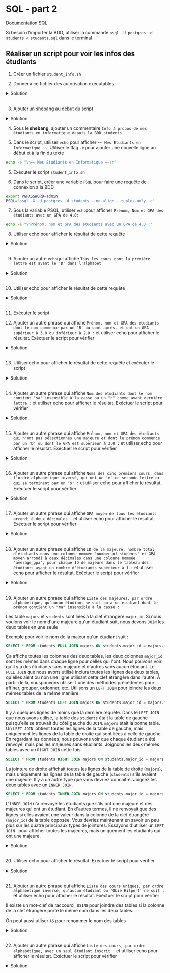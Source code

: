 # SQL - part 2

[Documentation SQL](https://sql.sh/)

Si besoin d'importer la BDD, utiliser la commande `psql -U postgres -d students < students.sql` dans le terminal

## Réaliser un script pour voir les infos des étudiants

1. Créer un fichier `student_info.sh`

2. Donner à ce fichier des autorisation exécutables

<details>
  <summary>Solution</summary>

```sh
chmod +x student_info.sh
```

</details>
<br />

3. Ajouter un shebang au début du script

<details>
  <summary>Solution</summary>

```sh
#!/bin/bash
```

</details>

4. Sous le **shebang**, ajouter un commentaire `Info à propos de mes étudiants en informatique depuis la BDD students`

5. Dans le script, utiliser `echo` pour afficher `~~ Mes Étudiants en Informatique ~~`. Utiliser le flag `-e` pour ajouter une nouvelle ligne au début et à la fin du texte

```sh
echo -e "\n~~ Mes Étudiants en Informatique ~~\n"
```

5. Exécuter le script `student_info.sh`

6. Dans le script, créer une variable `PSQL` pour faire une requête de connexion à la BDD

```sh
export PGPASSWORD=admin
PSQL="psql -X -U postgres -d students --no-align --tuples-only -c"
```

7. Sous la variable PSQL, utiliser `echo`pour afficher `Prénom, Nom et GPA des étudiants avec un GPA de 4.0:`

```sh
echo -e "\nPrénom, nom et GPA des étudiants avec un GPA de 4.0 :"
```

8. Utiliser echo pour afficher le résultat de cette requête

<details>
    <summary>Solution</summary>

```sh
echo "$($PSQL "SELECT first_name, last_name, gpa FROM students WHERE gpa = 4.0")"
```

</details>
<br />

9. Ajouter un autre `echo`qui affiche `Tous les cours dont la première lettre est avant le 'D' dans l'alphabet`

<details>
  <summary>Solution</summary>

```sh
echo -e "\nTous les cours dont la première lettre est avant le 'D' dans l'alphabet :"
```

</details>
<br />

10. Utiliser echo pour afficher le résultat de cette requête

<details>
  <summary>Solution</summary>

```sh
echo "$($PSQL "SELECT course from courses WHERE course < 'D'")"
```

</details>
<br />

11. Exécuter le script

12. Ajouter un autre phrase qui affiche `Prénom, nom et GPA des étudiants dont le nom commence par un 'R' ou sont après, et ont un GPA supérieur à 3.8 ou inférieur à 2.0 :` et utiliser echo pour afficher le résultat. Exéctuer le script pour vérifier

<details>
  <summary>Solution</summary>

```sh
echo -e "\nPrénom, nom et GPA des étudiants dont le nom commence par un 'R' ou après et ont un GPA supérieur à 3.8 ou inférieur à 2.0"
```

</details>
<br />

13. Utiliser echo pour afficher le résultat de cette requête et exécuter le script

<details>
  <summary>Solution</summary>

```sh
echo "$($PSQL "SELECT first_name, last_name, gpa FROM students WHERE last_name >= 'R' AND (gpa > 3.8 OR gpa < 2.0)")"
```

</details>
<br />

14. Ajouter un autre phrase qui affiche `Nom des étudiants dont le nom contient "sa" insensible à la casse ou un "r" comme avant dernière lettre :` et utiliser echo pour afficher le résultat. Exéctuer le script pour vérifier

<details>
  <summary>Solution</summary>

```sh
echo "$($PSQL "SELECT last_name FROM students WHERE last_name ILIKE '%sa%' OR last_name LIKE '%r_';")"
```

</details>
<br />

15. Ajouter un autre phrase qui affiche `Prénom, nom et GPA des étudiants qui n'ont pas sélectionnés une majeure et dont le prénom commence par un 'D' ou dont le GPA est supérieur à 3.0 :` et utiliser echo pour afficher le résultat. Exéctuer le script pour vérifier

<details>
  <summary>Solution</summary>

```sh
echo "$($PSQL "SELECT first_name, last_name, gpa FROM students WHERE major_id IS NULL AND (first_name LIKE 'D%' OR gpa > 3.0)")"
```

</details>
<br />

16. Ajouter un autre phrase qui affiche `Noms des cinq premiers cours, dans l'ordre alphabétique inversé, qui ont un 'e' en seconde lettre or qui se terminent par un 's' :` et utiliser echo pour afficher le résultat. Exéctuer le script pour vérifier

<details>
  <summary>Solution</summary>

```sh
echo "$($PSQL "SELECT course FROM courses WHERE course LIKE '_e%' OR course LIKE '%s' ORDER BY course DESC LIMIT 5")"
```

</details>
<br />

17. Ajouter un autre phrase qui affiche `GPA moyen de tous les étudiants arrondi à deux décimales :` et utiliser echo pour afficher le résultat. Exéctuer le script pour vérifier

<details>
  <summary>Solution</summary>

```sh
echo "$($PSQL "SELECT ROUND(AVG(gpa),2) from students")"
```

</details>
<br />

18. Ajouter un autre phrase qui affiche `ID de la majeure, nombre total d'étudiants dans une colonne nommée "number_of_students" et GPA moyen arrondi à deux décimales dans une colonne nommée "average_gpa", pour chaque ID de majeure dans le tableau des étudiants ayant un nombre d'étudiants supérieur à 1 :` et utiliser echo pour afficher le résultat. Exéctuer le script pour vérifier

<details>
  <summary>Solution</summary>

```sh
echo "$($PSQL "SELECT major_id, COUNT(student_id) AS number_of_students, ROUND(AVG(gpa), 2) AS average_gpa FROM students GROUP BY(major_id) HAVING COUNT(*) > 1")"
```

</details>
<br />

19. Ajouter un autre phrase qui affiche `Liste des majeures, par ordre alphabétique, qu'aucun étudiant ne suit ou a un étudiant dont le prénom contient un "ma" insensible à la casse :`

Les table `majors` et `students` sont liées à la clef étrangère `major_id`. Si nous voulons voir le nom d'une majeure qu'un étudiant suit, nous devons `JOIN` les deux tables en une seule

Exemple pour voir le nom de la majeur qu'un étudiant suit :

```sql
SELECT * FROM students FULL JOIN majors ON students.major_id = majors.major_id;
```

Ça affiche toutes les colonnes des deux tables, les deux colonnes `major_id` sont les mêmes dans chaque ligne pour celles qui l'ont. Nous pouvons voir qu'il y a des étudiants sans majeure et d'autres sans aucun étudiant. Le `FULL JOIN` que nous avons utilisé inclura toutes les lignes des deux tables, qu'elles aient ou non une ligne utilisant cette clef étrangère dans l'autre. À partir de là, nouspouvons utiliser l'une des méthodes précédentes pour affiner, grouper, ordonner, etc. Utilisons un `LEFT JOIN` pour joindre les deux mêmes tables de la même manière.

```sql
SELECT * FROM students LEFT JOIN majors ON students.major_id = majors.major_id;
```

Il y a quelques lignes de moins que la dernière requête. Dans le `LEFT JOIN` que nous avons utilisé, la table des `students` était la table de gauche puisqu'elle se trouvait du côté gauche du `JOIN`. `majors` était la bonne table. Un `LEFT JOIN `obtient toutes les lignes de la table de gauche, mais uniquement les lignes de la table de droite qui sont liées à celle de gauche. En regardant les données, nous pouvons voir que chaque étudiant a été renvoyé, mais pas les majeures sans étudiants. Joignons les deux mêmes tables avec un `RIGHT JOIN` cette fois.

```sql
SELECT * FROM students RIGHT JOIN majors ON students.major_id = majors.major_id;
```

La jointure de droite affichait toutes les lignes de la table de droite (`majors`), mais uniquement les lignes de la table de gauche (`students`) s'ils avaient une majeure. Il y a un autre type que vous devriez connaître. Joignez les deux tables avec un `INNER JOIN`.

```sql
SELECT * FROM students INNER JOIN majors ON students.major_id = majors.major_id;
```

L'`INNER JOIN` n'a renvoyé les étudiants que s'ils ont une majeure et des majeures qui ont un étudiant. En d'autres termes, il ne renvoyait que des lignes si elles avaient une valeur dans la colonne de la clef étrangère (`major_id`) de la table opposée. Vous devriez maintenant en savoir un peu plus sur les quatre principaux types de jointures. Essayons d'utiliser un `LEFT JOIN ` pour afficher toutes les majeures, mais uniquement les étudiants qui ont une majeure.

<details>
  <summary>Solution</summary>

```sql
SELECT * FROM majors LEFT JOIN students ON majors.major_id = students.major_id;
```

</details>
<br />

20. Utiliser echo pour afficher le résultat. Exéctuer le script pour vérifier

<details>
  <summary>Solution</summary>

```sh
echo "$($PSQL "SELECT major FROM majors FULL JOIN students ON majors.major_id=students.major_id WHERE student_id IS NULL OR first_name ILIKE '%ma%' ORDER BY major")";
```

</details>
<br />

21. Ajouter un autre phrase qui affiche `Liste des cours uniques, par ordre alphabétique inversé, qu'aucun étudiant ou 'Obie Hilpert' ne suit :` et utiliser echo pour afficher le résultat. Exéctuer le script pour vérifier

Il existe un mot-clef de raccourci, `USING` pour joindre des tables si la colonne de la clef étrangère porte le même nom dans les deux tables.

On peut aussi utliser `AS` pour renommer le nom des tables

<details>
  <summary>Solution</summary>

```sh
echo "$($PSQL "SELECT DISTINCT(c.course) FROM students FULL JOIN majors USING(major_id) FULL JOIN majors_courses USING(major_id) FULL JOIN courses AS c USING(course_id) WHERE student_id IS NULL OR (first_name='Obie' AND last_name='Hilpert') ORDER BY course DESC")"
```

</details>
<br />

22. Ajouter un autre phrase qui affiche `Liste des cours, par ordre alphabétique, avec un seul étudiant inscrit :` et utiliser echo pour afficher le résultat. Exéctuer le script pour vérifier

<details>
  <summary>Solution</summary>

```sh
echo "$($PSQL "SELECT course FROM students INNER JOIN majors USING(major_id) INNER JOIN majors_courses USING(major_id) INNER JOIN courses USING(course_id) GROUP BY course HAVING COUNT(student_id) = 1 ORDER BY course")"
```

</details>
